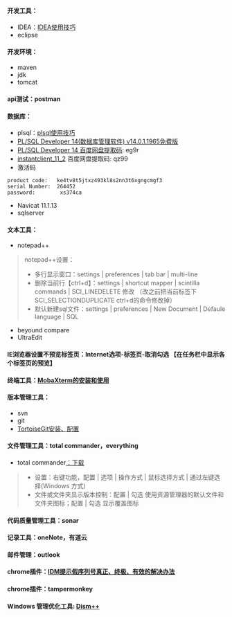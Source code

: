 #### 开发工具：
- IDEA：[IDEA使用技巧](https://blog.csdn.net/qq_41907418/article/details/102631494)
- eclipse
#### 开发环境：
- maven
- jdk
- tomcat

#### api测试：postman

#### 数据库：
- plsql：[plsql使用技巧](https://blog.csdn.net/qq_41907418/article/details/107129485)
- [PL/SQL Developer 14(数据库管理软件) v14.0.1.1965免费版](https://www.5down.net/soft/plsql-developer-14.html)
- [PL/SQL Developer 14 百度网盘提取码](https://pan.baidu.com/s/1Pz_hQYdzg8W5CGIbOM7DsA): eg9r
- [instantclient_11_2](https://pan.baidu.com/s/1_atW9ACGh4FUWeXDz5-GEQ) 百度网盘提取码: qz99
- 激活码
```
product code:   ke4tv8t5jtxz493kl8s2nn3t6xgngcmgf3
serial Number:  264452
password:        xs374ca
```

- Navicat 11.1.13
- sqlserver

#### 文本工具：
- notepad++
> notepad++设置：
> - 多行显示窗口：settings | preferences | tab bar | multi-line
> - 删除当前行【ctrl+d】：settings | shortcut mapper | scintilla commands | SCI_LINEDELETE 修改
（改之前把当前标签下SCI_SELECTIONDUPLICATE ctrl+d的命令修改掉）
> - 默认新建sql文件：settings | preferences | New Document | Defaule language | SQL

- beyound compare
- UltraEdit


#### IE浏览器设置不预览标签页：Internet选项-标签页-取消勾选 【在任务栏中显示各个标签页的预览】

#### 终端工具：[MobaXterm的安装和使用](https://www.cnblogs.com/cainiao-chuanqi/p/11366726.html)

#### 版本管理工具：
- svn
- git
- [TortoiseGit安装、配置](https://www.cnblogs.com/xiuxingzhe/p/9312929.html)

#### 文件管理工具：total commander，everything
- total commander[：下载](http://www.xue51.com/soft/16566.html)
>- 设置：右键功能，配置 | 选项 | 操作方式 | 鼠标选择方式 | 通过左键选择(Windows 方式)
>- 文件或文件夹显示版本控制：配置 | 勾选 使用资源管理器的默认文件和文件夹图标；配置 | 勾选 显示覆盖图标

#### 代码质量管理工具：sonar

#### 记录工具：oneNote，有道云

#### 邮件管理：outlook

#### chrome插件：[IDM提示假序列号真正、终极、有效的解决办法](https://jingyan.baidu.com/article/358570f60a708fce4724fc8d.html)
#### chrome插件：tampermonkey
#### Windows 管理优化工具: [Dism++](https://zhuanlan.zhihu.com/p/37664732)



